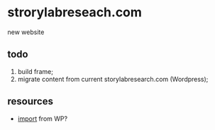 # strorylabreseach.com 
new website
## todo
1. build frame; 
2. migrate content from current storylabresearch.com (Wordpress); 

## resources
- [import](https://import.jekyllrb.com/docs/wordpress/) from WP? 
